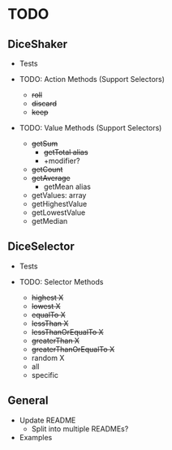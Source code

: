 # TODO

## DiceShaker

- Tests

- TODO: Action Methods (Support Selectors)
  - ~~roll~~
  - ~~discard~~
  - ~~keep~~

- TODO: Value Methods (Support Selectors)
  - ~~getSum~~
    - ~~getTotal alias~~
    - +modifier?
  - ~~getCount~~
  - ~~getAverage~~
    - getMean alias
  - getValues: array
  - getHighestValue
  - getLowestValue
  - getMedian

## DiceSelector

- Tests

- TODO: Selector Methods
  - ~~highest X~~
  - ~~lowest X~~
  - ~~equalTo X~~
  - ~~lessThan X~~
  - ~~lessThanOrEqualTo X~~
  - ~~greaterThan X~~
  - ~~greaterThanOrEqualTo X~~
  - random X
  - all
  - specific
  
## General

- Update README
  - Split into multiple READMEs?
- Examples